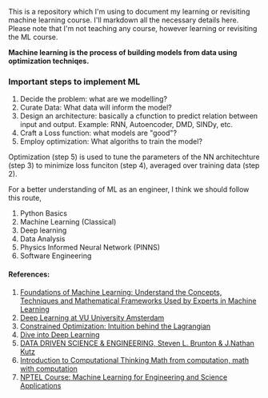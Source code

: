 This is a repository which I'm using to document my learning or revisiting machine learning course. I'll markdown all the necessary details here. Please note that I'm not teaching any course, however learning or revisiting the ML course.

__Machine learning is the process of building models from data using optimization techniqes.__

### Important steps to implement ML 

1. Decide the problem: what are we modelling?
2. Curate Data: What data will inform the model?
3. Design an architecture: basically a cfunction to predict relation between input and output. Example: RNN, Autoencoder, DMD, SINDy, etc.
4. Craft a Loss function: what models are "good"?
5. Employ optimization: What algoriths to train the model?

Optimization (step 5) is used to tune the parameters of the NN architechture (step 3) to minimize loss funciton (step 4), averaged over training data (step 2).

For a better understanding of ML as an engineer, I think we should follow this route,
1. Python Basics
2. Machine Learning (Classical)
3. Deep learning
4. Data Analysis
5. Physics Informed Neural Network (PINNS)
6. Software Engineering

#### References:
1. [Foundations of Machine Learning: Understand the Concepts, Techniques and Mathematical Frameworks Used by Experts in Machine Learning](https://bloomberg.github.io/foml/#about)
2. [Deep Learning at VU University Amsterdam](https://dlvu.github.io/)
3. [Constrained Optimization: Intuition behind the Lagrangian](https://www.youtube.com/watch?v=GR4ff0dTLTw)
4. [Dive into Deep Learning](https://d2l.ai/index.html)
5. [DATA DRIVEN SCIENCE & ENGINEERING, Steven L. Brunton & J.Nathan Kutz](https://databookuw.com/)
6. [Introduction to Computational Thinking Math from computation, math with computation](https://computationalthinking.mit.edu/Spring21/syllabus/)
7. [NPTEL Course: Machine Learning for Engineering and Science Applications](https://www.youtube.com/watch?v=_M-nDb0MIa4&list=PLyqSpQzTE6M-SISTunGRBRiZk7opYBf_K&index=1)
